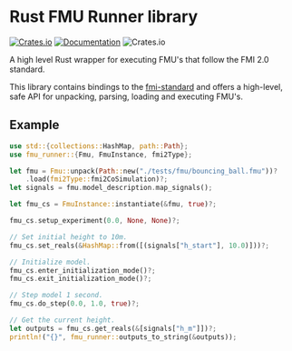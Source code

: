 # Rust FMU Runner library

[![Crates.io](https://img.shields.io/crates/v/fmu-runner.svg?maxAge=2592000)](https://crates.io/crates/fmu-runner)
[![Documentation](https://docs.rs/fmu-runner/badge.svg)](https://docs.rs/fmu-runner)
![Crates.io](https://img.shields.io/crates/l/fmu-runner.svg?maxAge=2592000)


<!-- cargo-rdme start -->

A high level Rust wrapper for executing FMU's that follow the FMI 2.0 standard.

This library contains bindings to the [fmi-standard](https://fmi-standard.org/)
and offers a high-level, safe API for unpacking, parsing, loading and executing FMU's.

## Example

```rust
use std::{collections::HashMap, path::Path};
use fmu_runner::{Fmu, FmuInstance, fmi2Type};

let fmu = Fmu::unpack(Path::new("./tests/fmu/bouncing_ball.fmu"))?
    .load(fmi2Type::fmi2CoSimulation)?;
let signals = fmu.model_description.map_signals();

let fmu_cs = FmuInstance::instantiate(&fmu, true)?;

fmu_cs.setup_experiment(0.0, None, None)?;

// Set initial height to 10m.
fmu_cs.set_reals(&HashMap::from([(signals["h_start"], 10.0)]))?;

// Initialize model.
fmu_cs.enter_initialization_mode()?;
fmu_cs.exit_initialization_mode()?;

// Step model 1 second.
fmu_cs.do_step(0.0, 1.0, true)?;

// Get the current height.
let outputs = fmu_cs.get_reals(&[signals["h_m"]])?;
println!("{}", fmu_runner::outputs_to_string(&outputs));
```

<!-- cargo-rdme end -->
